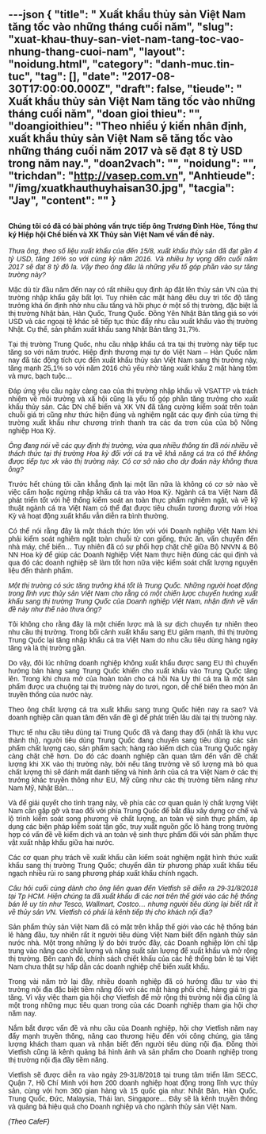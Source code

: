 ---json
{
    "title": " Xuất khẩu thủy sản Việt Nam tăng tốc vào những tháng cuối năm",
    "slug": "xuat-khau-thuy-san-viet-nam-tang-toc-vao-nhung-thang-cuoi-nam",
    "layout": "noidung.html",
    "category": "danh-muc.tin-tuc",
    "tag": [],
    "date": "2017-08-30T17:00:00.000Z",
    "draft": false,
    "tieude": " Xuất khẩu thủy sản Việt Nam tăng tốc vào những tháng cuối năm",
    "doan gioi thieu": "",
    "doangioithieu": "Theo nhiều ý kiến nhân định, xuất khẩu thủy sản Việt Nam sẽ tăng tốc vào những tháng cuối năm 2017 và sẽ đạt 8 tỷ USD trong năm nay.",
    "doan2vach": "",
    "noidung": "",
    "trichdan": "http://vasep.com.vn",
    "Anhtieude": "/img/xuatkhauthuyhaisan30.jpg",
    "tacgia": "Jay",
    "__content__": ""
}
---
<h2 style="font-style:normal; text-align:justify"><span style="font-size:14px">Ch&uacute;ng t&ocirc;i c&oacute; đ&atilde; c&oacute; b&agrave;i phỏng vấn trực tiếp &ocirc;ng Trương Đ&igrave;nh H&ograve;e, Tổng thư k&yacute; Hiệp hội Chế biến v&agrave; XK Thủy sản Việt Nam về vấn đề n&agrave;y.</span></h2>

<div style="text-align:justify">
<p><span style="font-size:14px"><span style="color:#1b1b1b"><span style="font-family:Arial"><span style="background-color:#ffffff"><em>Thưa &ocirc;ng, theo số liệu xuất khẩu của đến 15/8, xuất khẩu thủy sản đ&atilde; đạt gần 4 tỷ USD, tăng 16% so với c&ugrave;ng kỳ năm 2016. V&agrave; nhiều hy vọng đến cuối năm 2017 sẽ đạt 8 tỷ đ&ocirc; la. Vậy theo &ocirc;ng đ&acirc;u l&agrave; những yếu tố g&oacute;p phần v&agrave;o sự tăng trường n&agrave;y?</em></span></span></span></span></p>

<p style="margin-left:0cm; margin-right:0cm; text-align:justify"><span style="font-size:14px"><span style="color:#1b1b1b"><span style="font-family:Arial"><span style="background-color:#ffffff">Mặc d&ugrave; từ đầu năm đến nay c&oacute; rất nhiều quy định &aacute;p đặt l&ecirc;n thủy sản VN của thị trường nhập khẩu g&acirc;y bất lợi. Tuy nhi&ecirc;n c&aacute;c mặt h&agrave;ng đều duy tr&igrave; tốc độ tăng trưởng kh&aacute; ổn định nhờ nhu cầu tăng v&agrave; hồi phục ở một số thị trường, đặc biệt l&agrave; thị trường Nhật bản, H&agrave;n Quốc, Trung Quốc. Đồng Y&ecirc;n Nhật Bản tăng gi&aacute; so với USD v&agrave; c&aacute;c ngoại tệ kh&aacute;c sẽ tiếp tục th&uacute;c đẩy nhu cầu xuất khẩu v&agrave;o thị trường Nhật. Cụ thể, sản phẩm xuất khẩu sang Nhật Bản tăng 31,7%.</span></span></span></span></p>

<p style="margin-left:0cm; margin-right:0cm; text-align:justify"><span style="font-size:14px"><span style="color:#1b1b1b"><span style="font-family:Arial"><span style="background-color:#ffffff">Tại thị trường Trung Quốc, nhu cầu nhập khẩu c&aacute; tra tại thị trường n&agrave;y tiếp tục tăng so với năm trước. Hiệp định thương mại tự do Việt Nam &ndash; H&agrave;n Quốc năm nay đ&atilde; t&aacute;c động t&iacute;ch cực đến xuất khẩu thủy sản Việt Nam sang thị trường n&agrave;y, tăng mạnh 25,1% so với năm 2016 chủ yếu nhờ tăng xuất khẩu 2 mặt h&agrave;ng t&ocirc;m v&agrave; mực, bạch tuộc&hellip;</span></span></span></span></p>

<p style="margin-left:0cm; margin-right:0cm; text-align:justify"><span style="font-size:14px"><span style="color:#1b1b1b"><span style="font-family:Arial"><span style="background-color:#ffffff">Đ&aacute;p ứng y&ecirc;u cầu ng&agrave;y c&agrave;ng cao của thị trường nhập khẩu về VSATTP v&agrave; tr&aacute;ch nhiệm về m&ocirc;i trường v&agrave; x&atilde; hội cũng l&agrave; yếu tố g&oacute;p phần tăng trưởng cho xuất khẩu thủy sản. C&aacute;c DN chế biến v&agrave; XK VN đ&atilde; tăng cường kiểm so&aacute;t tr&ecirc;n to&agrave;n chuỗi gi&aacute; trị cũng như thức hiện đ&uacute;ng v&agrave; nghiệm ngặt c&aacute;c quy định của từng thị trường xuất khẩu như chương tr&igrave;nh thanh tra c&aacute;c da trơn của của bộ N&ocirc;ng nghiệp Hoa Kỳ.</span></span></span></span></p>

<p style="margin-left:0cm; margin-right:0cm; text-align:justify"><span style="font-size:14px"><span style="color:#1b1b1b"><span style="font-family:Arial"><span style="background-color:#ffffff"><em>&Ocirc;ng đang n&oacute;i về c&aacute;c quy định thị trường, vừa qua nhiều th&ocirc;ng tin đ&atilde; n&oacute;i nhiều về th&aacute;ch thức tại thị trường Hoa kỳ đối với c&aacute; tra về khả năng c&aacute; tra c&oacute; thể kh&ocirc;ng được tiếp tục xk v&agrave;o thị trường n&agrave;y. C&oacute; cơ sở n&agrave;o cho dự đo&aacute;n n&agrave;y kh&ocirc;ng thưa &ocirc;ng?</em></span></span></span></span></p>

<p style="margin-left:0cm; margin-right:0cm; text-align:justify"><span style="font-size:14px"><span style="color:#1b1b1b"><span style="font-family:Arial"><span style="background-color:#ffffff">Trước hết ch&uacute;ng t&ocirc;i cần khẳng định lại một lần nữa l&agrave; kh&ocirc;ng c&oacute; cơ sở n&agrave;o về việc cấm hoặc ngừng nhập khẩu c&aacute; tra v&agrave;o Hoa Kỳ. Ng&agrave;nh c&aacute; tra Việt Nam đ&atilde; ph&aacute;t triển tốt với hệ thống kiểm so&aacute;t an to&agrave;n thực phẩm nghi&ecirc;m ngặt, v&agrave; về kỹ thuật ng&agrave;nh c&aacute; tra Việt Nam c&oacute; thể đạt được ti&ecirc;u chuẩn tương đương với Hoa Kỳ v&agrave; hoạt động xuất khẩu vẫn diễn ra b&igrave;nh thường.</span></span></span></span></p>

<p style="margin-left:0cm; margin-right:0cm; text-align:justify"><span style="font-size:14px"><span style="color:#1b1b1b"><span style="font-family:Arial"><span style="background-color:#ffffff">C&oacute; thể n&oacute;i rằng đ&acirc;y l&agrave; một th&aacute;ch thức lớn với với Doanh nghiệp Việt Nam khi phải kiểm so&aacute;t nghi&ecirc;m ngặt to&agrave;n chuỗi từ con giống, thức ăn, vấn chuyển đến nh&agrave; m&aacute;y, chế biến&hellip; Tuy nhi&ecirc;n đ&atilde; c&oacute; sự phối hợp chặt chẽ giữa Bộ NNVN &amp; Bộ NN Hoa kỳ để gi&uacute;p c&aacute;c Doanh Nghiệp Việt Nam thực hiện đ&uacute;ng c&aacute;c qui định v&agrave; qua đ&oacute; c&aacute;c doanh nghiệp sẽ l&agrave;m tốt hơn nữa việc kiểm so&aacute;t chất lượng nguy&ecirc;n liệu đến th&agrave;nh phẩm.</span></span></span></span></p>

<p style="margin-left:0cm; margin-right:0cm; text-align:justify"><span style="font-size:14px"><span style="color:#1b1b1b"><span style="font-family:Arial"><span style="background-color:#ffffff"><em>Một thị trường c&oacute; sức tăng trưởng kh&aacute; tốt l&agrave; Trung Quốc. Những người hoạt động trong lĩnh vực thủy sản Việt Nam cho rằng c&oacute; một chiến lược chuyển hướng xuất khẩu sang thị trường Trung Quốc của Doanh nghiệp Việt Nam, nhận định về vấn đề n&agrave;y như thế n&agrave;o thưa &ocirc;ng?</em></span></span></span></span></p>

<p style="margin-left:0cm; margin-right:0cm; text-align:justify"><span style="font-size:14px"><span style="color:#1b1b1b"><span style="font-family:Arial"><span style="background-color:#ffffff">T&ocirc;i kh&ocirc;ng cho rằng đ&acirc;y l&agrave; một chiến lược m&agrave; l&agrave; sự dịch chuyển tự nhi&ecirc;n theo nhu cầu thị trường. Trong bối cảnh xuất khẩu sang EU giảm mạnh, th&igrave; thị trường Trung Quốc lại tăng nhập khẩu c&aacute; tra Việt Nam do nhu cầu ti&ecirc;u d&ugrave;ng h&agrave;ng ng&agrave;y tăng v&agrave; l&agrave; thị trường gần.</span></span></span></span></p>

<p style="margin-left:0cm; margin-right:0cm; text-align:justify"><span style="font-size:14px"><span style="color:#1b1b1b"><span style="font-family:Arial"><span style="background-color:#ffffff">Do vậy, đ&ocirc;i l&uacute;c những doanh nghiệp kh&ocirc;ng xuất khẩu được sang EU th&igrave; chuyển hướng b&aacute;n h&agrave;ng sang Trung Quốc khiến cho xuất khẩu v&agrave;o Trung Quốc tăng l&ecirc;n. Trong khi chưa mở của ho&agrave;n to&agrave;n cho c&aacute; hồi Na Uy th&igrave; c&aacute; tra l&agrave; một sản phẩm được ưa chuộng tại thị trường n&agrave;y do tươi, ngon, dễ chế biến theo m&oacute;n ăn truyền thống của nước n&agrave;y.</span></span></span></span></p>

<p style="margin-left:0cm; margin-right:0cm; text-align:justify"><span style="font-size:14px"><span style="color:#1b1b1b"><span style="font-family:Arial"><span style="background-color:#ffffff">Theo &ocirc;ng chất lượng c&aacute; tra xuất khẩu sang trung Quốc hiện nay ra sao? V&agrave; doanh nghiệp cần quan t&acirc;m đến vấn đề g&igrave; để ph&aacute;t triển l&acirc;u d&agrave;i tại thị trường n&agrave;y.</span></span></span></span></p>

<p style="margin-left:0cm; margin-right:0cm; text-align:justify"><span style="font-size:14px"><span style="color:#1b1b1b"><span style="font-family:Arial"><span style="background-color:#ffffff">Thực tế nhu cầu ti&ecirc;u d&ugrave;ng tại Trung Quốc đ&atilde; v&agrave; đang thay đổi (nhất l&agrave; khu vực th&agrave;nh thị), người ti&ecirc;u d&ugrave;ng Trung Quốc đang chuyển sang ti&ecirc;u d&ugrave;ng c&aacute;c sản phẩm chất lượng cao, sản phẩm sạch; h&agrave;ng r&agrave;o kiểm dịch của Trung Quốc ng&agrave;y c&agrave;ng chặt chẽ hơn. Do đ&oacute; c&aacute;c doanh nghiệp cần quan t&acirc;m đến vấn đề chất lượng khi XK v&agrave;o thị trường n&agrave;y, bởi nếu tăng trưởng về số lượng m&agrave; bỏ qua chất lượng th&igrave; sẽ đ&aacute;nh mất danh tiếng v&agrave; h&igrave;nh ảnh của c&aacute; tra Việt Nam ở c&aacute;c thị trưởng kh&aacute;c truyền th&ocirc;ng như EU, Mỹ cũng như c&aacute;c thị trường tiềm năng như Nam Mỹ, Nhật Bản&hellip;</span></span></span></span></p>

<p style="margin-left:0cm; margin-right:0cm; text-align:justify"><span style="font-size:14px"><span style="color:#1b1b1b"><span style="font-family:Arial"><span style="background-color:#ffffff">V&agrave; để giải quyết cho t&igrave;nh trạng n&agrave;y, về ph&iacute;a c&aacute;c cơ quan quản l&yacute; chất lượng Việt Nam cần gặp gỡ v&agrave; trao đổi với ph&iacute;a Trung Quốc để bắt đầu x&acirc;y dựng cơ chế v&agrave; lộ tr&igrave;nh kiểm so&aacute;t song phương về chất lượng, an to&agrave;n vệ sinh thực phẩm, &aacute;p dụng c&aacute;c biện ph&aacute;p kiểm so&aacute;t tận gốc, truy xuất nguồn gốc l&ocirc; h&agrave;ng trong trường hợp c&oacute; vấn đề về kiểm dịch v&agrave; an to&agrave;n vệ sinh thực phẩm đối với sản phẩm thực vật xuất nhập khẩu giữa hai nước.</span></span></span></span></p>

<p style="margin-left:0cm; margin-right:0cm; text-align:justify"><span style="font-size:14px"><span style="color:#1b1b1b"><span style="font-family:Arial"><span style="background-color:#ffffff">C&aacute;c cơ quan phụ tr&aacute;ch về xuất khẩu cần kiểm so&aacute;t nghiệm ngặt h&igrave;nh thức xuất khẩu sang thị trường Trung Quốc; chuyển dần từ phương ph&aacute;p xuất khẩu tiểu ngạch nhiều rủi ro sang phương ph&aacute;p xuất khẩu ch&iacute;nh ngạch.</span></span></span></span></p>

<p style="margin-left:0cm; margin-right:0cm; text-align:justify"><span style="font-size:14px"><span style="color:#1b1b1b"><span style="font-family:Arial"><span style="background-color:#ffffff"><em>C&acirc;u hỏi cuối c&ugrave;ng d&agrave;nh cho &ocirc;ng li&ecirc;n quan đến Vietfish sẽ diễn ra 29-31/8/2018 tại Tp HCM. Hiện ch&uacute;ng ta đ&atilde; xuất khẩu đi c&aacute;c nơi tr&ecirc;n thế giới v&agrave;o c&aacute;c hệ thống b&aacute;n lẻ uy t&iacute;n như Tesco, Wallmart, Costco&hellip; nhưng người ti&ecirc;u d&ugrave;ng lại biết rất &iacute;t về thủy sản VN. Vietfish c&oacute; phải l&agrave; k&ecirc;nh tiếp thị cho kh&aacute;ch nội địa?</em></span></span></span></span></p>

<p style="margin-left:0cm; margin-right:0cm; text-align:justify"><span style="font-size:14px"><span style="color:#1b1b1b"><span style="font-family:Arial"><span style="background-color:#ffffff">Sản phẩm thủy sản Việt Nam đ&atilde; c&oacute; mặt tr&ecirc;n khắp thế giới v&agrave;o c&aacute;c hệ thống b&aacute;n lẻ h&agrave;ng đầu, tuy nhi&ecirc;n rất &iacute;t người ti&ecirc;u d&ugrave;ng Việt Nam biết đến ng&agrave;nh thủy sản nước nh&agrave;. Một trong những l&yacute; do bởi trước đ&acirc;y, c&aacute;c Doanh nghiệp lớn chỉ tập trung v&agrave;o n&acirc;ng cao chất lượng v&agrave; năng suất sản lượng để xuất khẩu v&agrave; mở rộng thị trường. B&ecirc;n cạnh đ&oacute;, ch&iacute;nh s&aacute;ch chiết khấu của c&aacute;c hệ thống b&aacute;n lẻ tại Việt Nam chưa thật sự hấp dẫn c&aacute;c doanh nghiệp chế biến xuất khẩu.</span></span></span></span></p>

<p style="margin-left:0cm; margin-right:0cm; text-align:justify"><span style="font-size:14px"><span style="color:#1b1b1b"><span style="font-family:Arial"><span style="background-color:#ffffff">Trong v&agrave;i năm trở lại đ&acirc;y, nhiều doanh nghiệp đ&atilde; c&oacute; hướng đầu tư v&agrave;o thị trường nội địa đặc biệt tiềm năng đối với c&aacute;c mặt h&agrave;ng phối chế, h&agrave;ng gi&aacute; trị gia tăng. V&igrave; vậy việc tham gia hội chợ Vietfish để mở rộng thị trường nội địa cũng l&agrave; một trong những mục ti&ecirc;u quan trong của c&aacute;c Doanh nghiệp tham gia hội chợ năm nay.</span></span></span></span></p>

<p style="margin-left:0cm; margin-right:0cm; text-align:justify"><span style="font-size:14px"><span style="color:#1b1b1b"><span style="font-family:Arial"><span style="background-color:#ffffff">Nắm bắt được vấn đề v&agrave; nhu cầu của Doanh nghiệp, hội chợ Vietfish năm nay đẩy mạnh truyền th&ocirc;ng, n&acirc;ng cao thương hiệu đến với c&ocirc;ng ch&uacute;ng, gia tăng lượng kh&aacute;ch tham quan v&agrave; nhận biết đến người ti&ecirc;u d&ugrave;ng nội địa. Đồng thời Vietfish cũng l&agrave; k&ecirc;nh quảng b&aacute; h&igrave;nh ảnh v&agrave; sản phẩm cho Doanh nghiệp trong thị trường nội địa đầy tiềm năng.</span></span></span></span></p>

<p style="margin-left:0cm; margin-right:0cm; text-align:justify"><span style="font-size:14px"><span style="color:#1b1b1b"><span style="font-family:Arial"><span style="background-color:#ffffff">Vietfish sẽ được diễn ra v&agrave;o ng&agrave;y 29-31/8/2018 tại trung t&acirc;m triển l&atilde;m SECC, Quận 7, Hồ Ch&iacute; Minh với hơn 200 doanh nghiệp hoạt động trong lĩnh vực thủy sản, c&ugrave;ng với hơn 360 gian h&agrave;ng v&agrave; 15 quốc gia như: Nhật Bản, H&agrave;n Quốc, Trung Quốc, Đức, Malaysia, Th&aacute;i lan, Singapore&hellip; Đ&acirc;y sẽ l&agrave; k&ecirc;nh truyền th&ocirc;ng v&agrave; quảng b&aacute; hiệu quả cho Doanh nghiệp v&agrave; cho ng&agrave;nh thủy sản Việt Nam.</span></span></span></span></p>

<p style="margin-left:0cm; margin-right:0cm; text-align:justify"><span style="font-size:14px"><span style="color:#1b1b1b"><span style="font-family:Arial"><span style="background-color:#ffffff"><a href="http://cafef.vn/xuat-khau-thuy-san-viet-nam-tang-toc-vao-nhung-thang-cuoi-nam-2017-20170825172349036.chn" style="transition:color 0.3s ease-out; text-decoration:none" target="_blank"><span style="color:#000000"><em><span style="font-family:Arial,sans-serif">(Theo CafeF)</span></em></span></a></span></span></span></span></p>
</div>
